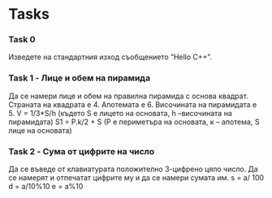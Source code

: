 # Tasks

### Task 0

Изведете на стандартния изход съобщението “Hello C++”.

### Task 1 - Лице и обем на пирамида

Да се намери лице и обем на правилна пирамида с основа квадрат. Страната на квадрата е 4. Апотемата е 6. Височината на пирамидата е 5. V = 1/3*S/h (където S е лицето на основата, h –височината на пирамидата)
S1 = P.k/2 + S (P е периметъра на основата, к – апотема, S лице на основата)

### Task 2 - Сума от цифрите на число

Да се въведе от клавиатурата положително 3-цифрено цяло число. Да се намерят и отпечатат цифрите му и да се намери сумата им.
s = a/ 100 d = a/10%10 e = a%10